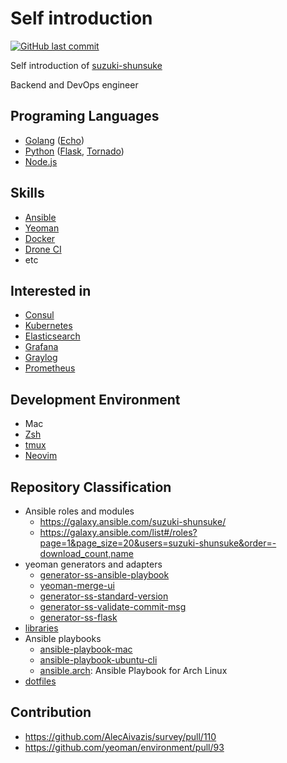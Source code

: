 # Self introduction

[![GitHub last commit](https://img.shields.io/github/last-commit/suzuki-shunsuke/profile.svg)](https://github.com/suzuki-shunsuke/profile)

Self introduction of [suzuki-shunsuke](https://github.com/suzuki-shunsuke)

Backend and DevOps engineer

## Programing Languages

* [Golang](https://golang.org/doc/) ([Echo](https://echo.labstack.com/))
* [Python](https://www.python.org/) ([Flask](http://flask.pocoo.org/), [Tornado](http://www.tornadoweb.org/en/stable/))
* [Node.js](https://nodejs.org/en/)

## Skills

* [Ansible](http://docs.ansible.com/ansible/latest/index.html)
* [Yeoman](http://yeoman.io/)
* [Docker](https://docs.docker.com/)
* [Drone CI](http://docs.drone.io/)
* etc

## Interested in

* [Consul](https://www.consul.io/)
* [Kubernetes](https://kubernetes.io/)
* [Elasticsearch](https://www.elastic.co/guide/en/elasticsearch/reference/current/index.html)
* [Grafana](http://docs.grafana.org/)
* [Graylog](http://docs.graylog.org/en/latest/index.html)
* [Prometheus](https://prometheus.io/docs/introduction/overview/)

## Development Environment

* Mac
* [Zsh](https://github.com/suzuki-shunsuke/zsh.conf)
* [tmux](https://github.com/suzuki-shunsuke/tmux.conf)
* [Neovim](https://github.com/suzuki-shunsuke/neovim.conf)

## Repository Classification

* Ansible roles and modules
  * https://galaxy.ansible.com/suzuki-shunsuke/
  * https://galaxy.ansible.com/list#/roles?page=1&page_size=20&users=suzuki-shunsuke&order=-download_count,name
* yeoman generators and adapters
  * [generator-ss-ansible-playbook](https://github.com/suzuki-shunsuke/generator-ss-ansible-playbook)
  * [yeoman-merge-ui](https://github.com/suzuki-shunsuke/yeoman-merge-ui)
  * [generator-ss-standard-version](https://github.com/suzuki-shunsuke/generator-ss-standard-version)
  * [generator-ss-validate-commit-msg](https://github.com/suzuki-shunsuke/generator-ss-validate-commit-msg)
  * [generator-ss-flask](https://github.com/suzuki-shunsuke/generator-ss-flask)
* [libraries](LIBRARIES.md)
* Ansible playbooks
  * [ansible-playbook-mac](https://github.com/suzuki-shunsuke/ansible-playbook-mac)
  * [ansible-playbook-ubuntu-cli](https://github.com/suzuki-shunsuke/ansible-playbook-ubuntu-cli)
  * [ansible.arch](https://github.com/suzuki-shunsuke/ansible.arch): Ansible Playbook for Arch Linux
* [dotfiles](https://github.com/suzuki-shunsuke/dotfiles)

## Contribution

* https://github.com/AlecAivazis/survey/pull/110
* https://github.com/yeoman/environment/pull/93
